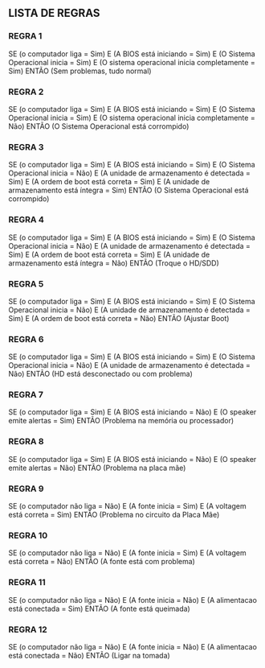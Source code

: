 ## LISTA DE REGRAS

### REGRA 1

SE (o computador liga                  = Sim)
E (A BIOS está iniciando     = Sim)
E (O Sistema Operacional inicia    = Sim)
E (O sistema operacional inicia completamente  = Sim)
ENTÃO (Sem problemas, tudo normal)

### REGRA 2

SE (o computador liga                  = Sim)
E (A BIOS está iniciando     = Sim)
E (O Sistema Operacional inicia    = Sim)
E (O sistema operacional inicia completamente  = Não)
ENTÃO (O Sistema Operacional está corrompido)

### REGRA 3

SE (o computador liga                 = Sim)
E (A BIOS está iniciando     = Sim) 
E (O Sistema Operacional inicia    = Não)
E (A unidade de armazenamento é detectada               = Sim)
E (A ordem de boot está correta                = Sim)
E (A unidade de armazenamento está íntegra               = Sim)
ENTÃO (O Sistema Operacional está corrompido)

### REGRA 4

SE (o computador liga      = Sim)
E (A BIOS está iniciando     = Sim) 
E (O Sistema Operacional inicia    = Não)
E (A unidade de armazenamento é detectada               = Sim)
E (A ordem de boot está correta                = Sim)
E (A unidade de armazenamento está íntegra               = Não)
ENTÃO (Troque o HD/SDD)

### REGRA 5

SE (o computador liga     = Sim)
E (A BIOS está iniciando    = Sim) 
E (O Sistema Operacional inicia   = Não)
E (A unidade de armazenamento é detectada  = Sim)
E (A ordem de boot está correta   = Não)
ENTÃO (Ajustar Boot)

### REGRA 6

SE (o computador liga      = Sim)
E (A BIOS está iniciando     = Sim) 
E (O Sistema Operacional inicia    = Não)
E (A unidade de armazenamento é detectada   = Não)
ENTÃO (HD está desconectado ou com problema)

### REGRA 7

SE (o computador liga      = Sim)
E (A BIOS está iniciando     = Não)
E (O speaker emite alertas     = Sim)
ENTÃO (Problema na memória ou processador)

### REGRA 8

SE (o computador liga    = Sim)
E (A BIOS está iniciando   = Não)
E (O speaker emite alertas   = Não)
ENTÃO (Problema na placa mãe)

### REGRA 9

SE (o computador não liga   = Não)
E (A fonte inicia     = Sim)
E (A voltagem está correta    = Sim)
ENTÃO (Problema no circuito da Placa Mãe)

### REGRA 10

SE (o computador não liga   = Não)
E (A fonte inicia    = Sim)
E (A voltagem está correta   = Não)
ENTÃO (A fonte está com problema)

### REGRA 11

SE (o computador não liga   = Não)
E (A fonte inicia    = Não)
E (A alimentacao está conectada  = Sim)
ENTÃO (A fonte está queimada)

### REGRA 12

SE (o computador não liga   = Não)
E (A fonte inicia    = Não)
E (A alimentacao está conectada  = Não)
ENTÃO (Ligar na tomada)
